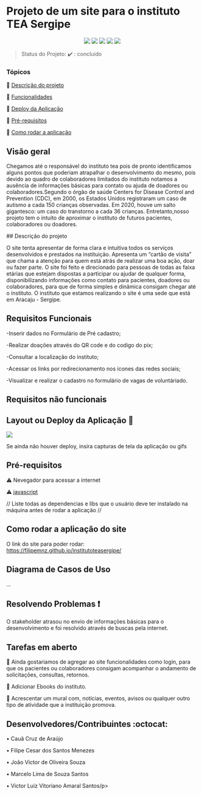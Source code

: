 <h1>Projeto de um site para o instituto TEA Sergipe</h1> 

<p align="center">
  <img src="https://img.shields.io/static/v1?label=bootstrap&message=framework&color=blue&style=for-the-badge&logo=bootstrap"/>
  <img src="https://img.shields.io/static/v1?label=github&message=deploy&color=blue&style=for-the-badge&logo=github"/>
  <img src="http://img.shields.io/static/v1?label=JavaScript&message= ECMAScript 2021&color=red&style=for-the-badge&logo=javascript"/>
  <img src="http://img.shields.io/static/v1?label=TESTES&message=%3E100&color=GREEN&style=for-the-badge"/>
   <img src="http://img.shields.io/static/v1?label=STATUS&message=concluido&color=RED&style=for-the-badge"/>
</p>

> Status do Projeto: :heavy_check_mark: : concluido

### Tópicos 

:small_blue_diamond: [Descrição do projeto](#descrição-do-projeto)

:small_blue_diamond: [Funcionalidades](#funcionalidades)

:small_blue_diamond: [Deploy da Aplicação](#deploy-da-aplicação-dash)

:small_blue_diamond: [Pré-requisitos](#pré-requisitos)

:small_blue_diamond: [Como rodar a aplicação](#como-rodar-a-aplicação-arrow_forward)

## Visão geral
<p>Chegamos até o responsável do instituto tea pois de pronto identificamos alguns pontos que poderiam atrapalhar o desenvolvimento do mesmo, pois devido ao quadro de colaboradores limitados do instituto notamos a ausência de informações básicas para contato ou ajuda de doadores ou colaboradores.Segundo o órgão de saúde Centers for Disease Control and Prevention (CDC), em 2000, os Estados Unidos registraram um caso de autismo a cada 150 crianças observadas. Em 2020, houve um salto gigantesco: um caso do transtorno a cada 36 crianças. Entretanto,nosso projeto tem o intuito de aproximar o instituto de futuros pacientes, colaboradores ou doadores.</p>
## Descrição do projeto 

 
 <p> O site tenta apresentar de forma clara e intuitiva todos os serviços desenvolvidos e prestados na instituição. Apresenta um “cartão de visita” que chama a atenção para quem está atrás de realizar uma boa ação, doar ou fazer parte. O site foi feito e direcionado para pessoas de todas as faixa etárias que estejam dispostas a participar ou ajudar de qualquer forma, disponibilizando informações como contato para pacientes, doadores ou colaboradores, para que de forma simples e dinâmica consigam chegar até o instituto. O instituto que estamos realizando o site é uma sede que está em Aracaju - Sergipe.
</p>

## Requisitos Funcionais

<p>-Inserir dados no Formulário de Pré cadastro;</p>
<p>-Realizar doações através do QR code e do codigo do pix;</p>
<p>-Consultar a localização do instituto;</p>
<p>-Acessar os links por redirecionamento nos ícones das redes sociais;</p>
<p>-Visualizar e realizar o cadastro no formulário de vagas de voluntáriado.</p>

## Requisitos não funcionais


## Layout ou Deploy da Aplicação :dash:

<img src="https://i.imgur.com/yB2C5n6.jpg"/>

Se ainda não houver deploy, insira capturas de tela da aplicação ou gifs

## Pré-requisitos

:warning: Nevegador para acessar a internet

:warning: [javascript](https://www.java.com/pt-BR/download/ie_manual.jsp)

// Liste todas as dependencias e libs que o usuário deve ter instalado na máquina antes de rodar a aplicação //

## Como rodar a aplicação do site

 O link do site para poder rodar: https://filipemnz.github.io/institutoteasergipe/

## Diagrama de Casos de Uso

...

## Resolvendo Problemas :exclamation:

O stakeholder atrasou no envio de informações básicas para o desenvolvimento e foi resolvido através de buscas pela internet. 

## Tarefas em aberto

:memo: Ainda gostariamos de agregar ao site funcionalidades como login, para que os pacientes ou colaboradores consigam acompanhar o andamento de solicitações, consultas, retornos.

:memo: Adicionar Ebooks do instituto.

:memo: Acrescentar um mural com, notícias, eventos, avisos ou qualquer outro tipo de atividade que a instituição promova. 

## Desenvolvedores/Contribuintes :octocat:

<p>• Cauã Cruz de Araújo</p>
<p>• Filipe Cesar dos Santos Menezes </p>
<p>• João Victor de Oliveira Souza</p>
<p>• Marcelo Lima de Souza Santos</p>
<p>• Victor Luiz Vitoriano Amaral Santos/p>
